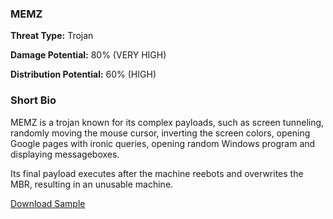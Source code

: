 ### **MEMZ**

**Threat Type:** Trojan




**Damage Potential:** 80% (VERY HIGH)

**Distribution Potential:** 60% (HIGH)


### **Short Bio**
MEMZ is a trojan known for its complex payloads, such as screen tunneling, randomly moving the mouse cursor, inverting the screen colors, opening Google pages with ironic queries, opening random Windows program and displaying messageboxes.

Its final payload executes after the machine reebots and overwrites the MBR, resulting in an unusable machine.

[Download Sample](https://mega.nz/file/5a1EVJzL#dNgl2dXOIg9z7JYcc6oH9FABp890YOHIXMVEYWU7aD8)
